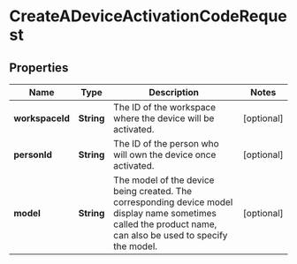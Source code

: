 <!--  Copyright 2025 Cisco Systems Inc.

Permission is hereby granted, free of charge, to any person obtaining a copy
of this software and associated documentation files (the "Software"), to deal
in the Software without restriction, including without limitation the rights
to use, copy, modify, merge, publish, distribute, sublicense, and/or sell
copies of the Software, and to permit persons to whom the Software is
furnished to do so, subject to the following conditions:

The above copyright notice and this permission notice shall be included in
all copies or substantial portions of the Software.

THE SOFTWARE IS PROVIDED "AS IS", WITHOUT WARRANTY OF ANY KIND, EXPRESS OR
IMPLIED, INCLUDING BUT NOT LIMITED TO THE WARRANTIES OF MERCHANTABILITY,
FITNESS FOR A PARTICULAR PURPOSE AND NONINFRINGEMENT. IN NO EVENT SHALL THE
AUTHORS OR COPYRIGHT HOLDERS BE LIABLE FOR ANY CLAIM, DAMAGES OR OTHER
LIABILITY, WHETHER IN AN ACTION OF CONTRACT, TORT OR OTHERWISE, ARISING FROM,
OUT OF OR IN CONNECTION WITH THE SOFTWARE OR THE USE OR OTHER DEALINGS IN
THE SOFTWARE.-->


# CreateADeviceActivationCodeRequest


## Properties

| Name | Type | Description | Notes |
|------------ | ------------- | ------------- | -------------|
|**workspaceId** | **String** | The ID of the workspace where the device will be activated. |  [optional] |
|**personId** | **String** | The ID of the person who will own the device once activated. |  [optional] |
|**model** | **String** | The model of the device being created. The corresponding device model display name sometimes called the product name, can also be used to specify the model. |  [optional] |




